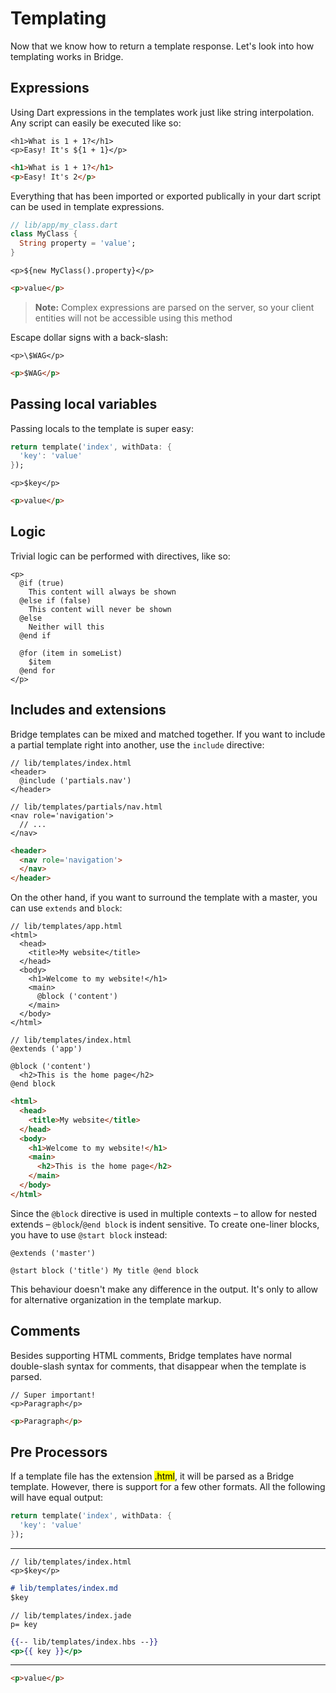 # Templating
<p class='lead'>
Now that we know how to return a template response. Let's look into how templating works in Bridge.
</p>

## Expressions
Using Dart expressions in the templates work just like string interpolation. Any script can easily be executed like so:

```bridgehtml
<h1>What is 1 + 1?</h1>
<p>Easy! It's ${1 + 1}</p>
```
```html
<h1>What is 1 + 1?</h1>
<p>Easy! It's 2</p>
```

Everything that has been imported or exported publically in your dart script can be used in template expressions.

```dart
// lib/app/my_class.dart
class MyClass {
  String property = 'value';
}
```
```bridgehtml
<p>${new MyClass().property}</p>
```
```html
<p>value</p>
```

> **Note:** Complex expressions are parsed on the server, so your client entities will not be accessible using this
method

Escape dollar signs with a back-slash:

```bridgehtml
<p>\$WAG</p>
```
```html
<p>$WAG</p>
```

## Passing local variables
Passing locals to the template is super easy:

```dart
return template('index', withData: {
  'key': 'value'
});
```
```bridgehtml
<p>$key</p>
```
```html
<p>value</p>
```

## Logic
Trivial logic can be performed with directives, like so:
```bridgehtml
<p>
  @if (true)
    This content will always be shown
  @else if (false)
    This content will never be shown
  @else
    Neither will this
  @end if
  
  @for (item in someList)
    $item
  @end for
</p>
```

## Includes and extensions
Bridge templates can be mixed and matched together. If you want to include a partial template right into another, use
the `include` directive:
```bridgehtml
// lib/templates/index.html
<header>
  @include ('partials.nav')
</header>
```
```bridgehtml
// lib/templates/partials/nav.html
<nav role='navigation'>
  // ...
</nav>
```
```html
<header>
  <nav role='navigation'>
  </nav>
</header>
```

On the other hand, if you want to surround the template with a master, you can use `extends` and `block`:
```bridgehtml
// lib/templates/app.html
<html>
  <head>
    <title>My website</title>
  </head>
  <body>
    <h1>Welcome to my website!</h1>
    <main>
      @block ('content')
    </main>
  </body>
</html>
```
```bridgehtml
// lib/templates/index.html
@extends ('app')

@block ('content')
  <h2>This is the home page</h2> 
@end block
```
```html
<html>
  <head>
    <title>My website</title>
  </head>
  <body>
    <h1>Welcome to my website!</h1>
    <main>
      <h2>This is the home page</h2>
    </main>
  </body>
</html>
```
Since the `@block` directive is used in multiple contexts – to allow for nested extends – `@block`/`@end block` is
indent sensitive. To create one-liner blocks, you have to use `@start block` instead:
```bridgehtml
@extends ('master')

@start block ('title') My title @end block
```
This behaviour doesn't make any difference in the output. It's only to allow for alternative organization in the
template markup.

## Comments
Besides supporting HTML comments, Bridge templates have normal double-slash syntax for comments, that disappear when
the template is parsed.
```bridgehtml
// Super important!
<p>Paragraph</p>
```
```html
<p>Paragraph</p>
```

## Pre Processors
If a template file has the extension <mark>.html</mark>, it will be parsed as a Bridge template. However, there is
support for a few other formats. All the following will have equal output:

```dart
return template('index', withData: {
  'key': 'value'
});
```

---

```bridgehtml
// lib/templates/index.html
<p>$key</p>
```
```md
# lib/templates/index.md
$key
```
```jade
// lib/templates/index.jade
p= key
```
```hbs
{{-- lib/templates/index.hbs --}}
<p>{{ key }}</p>
```

---

```html
<p>value</p>
```
